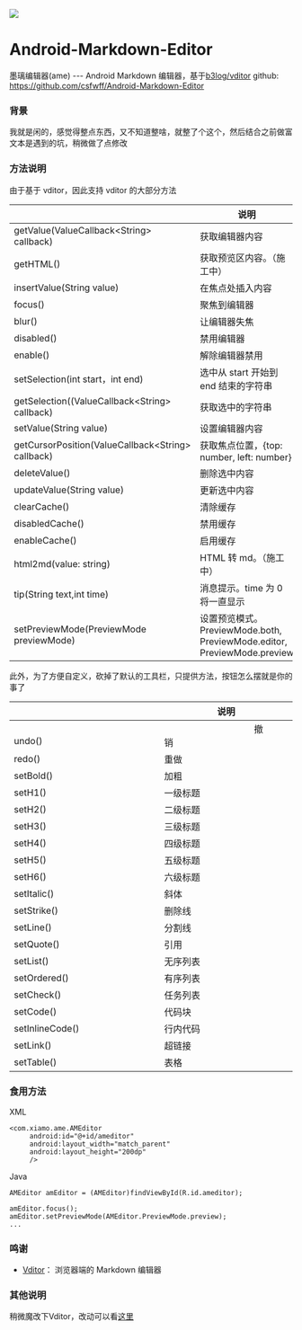 ![](https://img.hacpai.com/bing/20190803.jpg?imageView2/1/w/960/h/540/interlace/1/q/100) 

# Android-Markdown-Editor

墨璃编辑器(ame) --- Android Markdown 编辑器，基于[b3log/vditor](https://github.com/b3log/vditor)
github: https://github.com/csfwff/Android-Markdown-Editor

### 背景

我就是闲的，感觉得整点东西，又不知道整啥，就整了个这个，然后结合之前做富文本是遇到的坑，稍微做了点修改

### 方法说明

由于基于 vditor，因此支持 vditor 的大部分方法

||说明|
|---|---|
|getValue(ValueCallback&lt;String&gt; callback)|获取编辑器内容|
|getHTML()|获取预览区内容。（施工中）|
|insertValue(String value)|在焦点处插入内容|
|focus()|聚焦到编辑器|
|blur()|让编辑器失焦|
|disabled()|禁用编辑器|
|enable()|解除编辑器禁用|
|setSelection(int start，int end)|选中从 start 开始到 end 结束的字符串|
|getSelection((ValueCallback&lt;String&gt; callback)|获取选中的字符串|
|setValue(String value)|设置编辑器内容|
|getCursorPosition(ValueCallback&lt;String&gt; callback)|获取焦点位置，{top: number, left: number}|
|deleteValue()|删除选中内容|
|updateValue(String value)|更新选中内容|
|clearCache()|清除缓存|
|disabledCache()|禁用缓存|
|enableCache()|启用缓存|
|html2md(value: string)|HTML 转 md。（施工中）|
|tip(String text,int time)|消息提示。time 为 0 将一直显示|
|setPreviewMode(PreviewMode previewMode)|设置预览模式。PreviewMode.both, PreviewMode.editor, PreviewMode.preview|


此外，为了方便自定义，砍掉了默认的工具栏，只提供方法，按钮怎么摆就是你的事了

||说明|
|---|---|
|&emsp;&emsp;&emsp;&emsp;&emsp;&emsp;&emsp;&emsp;&emsp;&emsp;undo()&emsp;&emsp;&emsp;&emsp;&emsp;&emsp;&emsp;&emsp;&emsp;&emsp;|&emsp;&emsp;&emsp;&emsp;&emsp;&emsp;&emsp;&emsp;&emsp;&emsp;撤销&emsp;&emsp;&emsp;&emsp;&emsp;&emsp;&emsp;&emsp;&emsp;&emsp;|
|redo()|重做|
|setBold()|加粗|
|setH1()|一级标题|
|setH2()|二级标题|
|setH3()|三级标题|
|setH4()|四级标题|
|setH5()|五级标题|
|setH6()|六级标题|
|setItalic()|斜体|
|setStrike()|删除线|
|setLine()|分割线|
|setQuote()|引用|
|setList()|无序列表|
|setOrdered()|有序列表|
|setCheck()|任务列表|
|setCode()|代码块|
|setInlineCode()|行内代码|
|setLink()|超链接|
|setTable()|表格|

### 食用方法

XML

```
<com.xiamo.ame.AMEditor
     android:id="@+id/ameditor"
     android:layout_width="match_parent"
     android:layout_height="200dp"
     />
```

Java

```
AMEditor amEditor = (AMEditor)findViewById(R.id.ameditor);

amEditor.focus();
amEditor.setPreviewMode(AMEditor.PreviewMode.preview);
...
```

### 鸣谢
* [Vditor](https://github.com/b3log/vditor)： 浏览器端的 Markdown 编辑器

### 其他说明
稍微魔改下Vditor，改动可以看[这里](https://github.com/csfwff/vditor)
